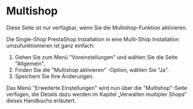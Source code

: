 # Multishop

Diese Seite ist nur verfügbar, wenn Sie die Multishop-Funktion aktivieren.

Die Single-Shop PrestaShop Installation in eine Multi-Shop Installation umzufunktionieren ist ganz einfach:

1. Gehen Sie zum Menü "Voreinstellungen" und wählen Sie die Seite "Allgemein".
2. Finden Sie die "Multishop aktivieren" -Option, wählen Sie "Ja".
3. Speichern Sie Ihre Änderungen.

Das Menü "Erweiterte Einstellungen" wird nun über die "Multishop"-Seite verfügen, die Details dazu werden im Kapitel „Verwalten multipler Shops“ dieses Handbuchs erläutert.
